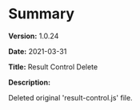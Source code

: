 # Summary

**Version:** 1.0.24

**Date:** 2021-03-31

**Title:** Result Control Delete

**Description:**

Deleted original 'result-control.js' file.